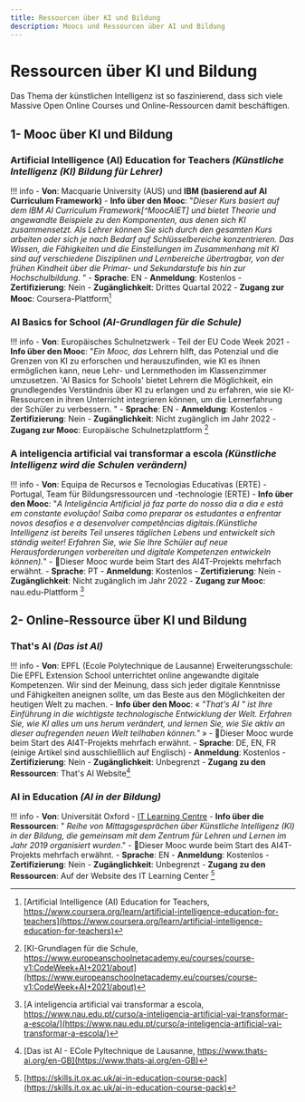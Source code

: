 ```yaml
---
title: Ressourcen über KI und Bildung
description: Moocs und Ressourcen über AI und Bildung
---
```

# Ressourcen über KI und Bildung
Das Thema der künstlichen Intelligenz ist so faszinierend, dass sich viele Massive Open Online Courses und Online-Ressourcen damit beschäftigen.

## 1- Mooc über KI und Bildung

### Artificial Intelligence (AI) Education for Teachers *(Künstliche Intelligenz (KI) Bildung für Lehrer)*

!!! info
    - **Von**: Macquarie University (AUS) und **IBM (basierend auf AI Curriculum Framework)**
    - **Info über den Mooc**: "*Dieser Kurs basiert auf dem IBM AI Curriculum Framework[^MoocAIET] und bietet Theorie und angewandte Beispiele zu den Komponenten, aus denen sich KI zusammensetzt. Als Lehrer können Sie sich durch den gesamten Kurs arbeiten oder sich je nach Bedarf auf Schlüsselbereiche konzentrieren. Das Wissen, die Fähigkeiten und die Einstellungen im Zusammenhang mit KI sind auf verschiedene Disziplinen und Lernbereiche übertragbar, von der frühen Kindheit über die Primar- und Sekundarstufe bis hin zur Hochschulbildung*. "
    - **Sprache**: EN
    - **Anmeldung**: Kostenlos
    - **Zertifizierung**: Nein
    - **Zugänglichkeit**: Drittes Quartal 2022
    - **Zugang zur Mooc**: Coursera-Plattform[^AIET]


### AI Basics for School *(AI-Grundlagen für die Schule)*

!!! info
    - **Von**: Europäisches Schulnetzwerk - Teil der EU Code Week 2021
    - **Info über den Mooc**: "*Ein Mooc, das* Lehrern hilft, das Potenzial und die Grenzen von KI zu erforschen und herauszufinden, wie KI es ihnen ermöglichen kann, neue Lehr- und Lernmethoden im Klassenzimmer umzusetzen. 'AI Basics for Schools' bietet Lehrern die Möglichkeit, ein grundlegendes Verständnis über KI zu erlangen und zu erfahren, wie sie KI-Ressourcen in ihren Unterricht integrieren können, um die Lernerfahrung der Schüler zu verbessern. "
    - **Sprache**: EN
    - **Anmeldung**: Kostenlos
    - **Zertifizierung**: Nein
    - **Zugänglichkeit**: Nicht zugänglich im Jahr 2022
    - **Zugang zur Mooc**: Europäische Schulnetzplattform [^AIbasics]


###  A inteligencia artificial vai transformar a escola *(Künstliche Intelligenz wird die Schulen verändern)*

!!! info
    - **Von**: Equipa de Recursos e Tecnologias Educativas (ERTE) - Portugal, Team für Bildungsressourcen und -technologie (ERTE)
    - **Info über den Mooc**:  "*A Inteligência Artificial já faz parte do nosso dia a dia e está em constante evolução! Saiba como preparar os estudantes a enfrentar novos desafios e a desenvolver competências digitais.(Künstliche Intelligenz ist bereits Teil unseres täglichen Lebens und entwickelt sich ständig weiter! Erfahren Sie, wie Sie Ihre Schüler auf neue Herausforderungen vorbereiten und digitale Kompetenzen entwickeln können).*"
    - 🚀Dieser Mooc wurde beim Start des AI4T-Projekts mehrfach erwähnt.
    - **Sprache**: PT
    - **Anmeldung**: Kostenlos
    - **Zertifizierung**: Nein
    - **Zugänglichkeit**: Nicht zugänglich im Jahr 2022
    - **Zugang zur Mooc**: nau.edu-Plattform [^Aiescola]


## 2- Online-Ressource über KI und Bildung

### That's AI *(Das ist AI)*

!!! info
    - **Von**: EPFL (Ecole Polytechnique de Lausanne) Erweiterungsschule: Die EPFL Extension School unterrichtet online angewandte digitale Kompetenzen. Wir sind der Meinung, dass sich jeder digitale Kenntnisse und Fähigkeiten aneignen sollte, um das Beste aus den Möglichkeiten der heutigen Welt zu machen.
    - **Info über den Mooc**:  « *"That's AI " ist Ihre Einführung in die wichtigste technologische Entwicklung der Welt. Erfahren Sie, wie KI alles um uns herum verändert, und lernen Sie, wie Sie aktiv an dieser aufregenden neuen Welt teilhaben können."* »
    - 🚀Dieser Mooc wurde beim Start des AI4T-Projekts mehrfach erwähnt.
    - **Sprache**: DE, EN, FR (einige Artikel sind ausschließlich auf Englisch)
    - **Anmeldung**: Kostenlos
    - **Zertifizierung**: Nein
    - **Zugänglichkeit**: Unbegrenzt
    - **Zugang zu den Ressourcen**: That's AI Website[^EPFLAI]


### AI in Education *(AI in der Bildung)*

!!! info
    - **Von**: Universität Oxford - [IT Learning Centre](https://skills.it.ox.ac.uk/)
    - **Info über die Ressourcen**: " *Reihe von Mittagsgesprächen über Künstliche Intelligenz (KI) in der Bildung, die gemeinsam mit dem Zentrum für Lehren und Lernen im Jahr 2019 organisiert wurden*."
    - 🚀Dieser Mooc wurde beim Start des AI4T-Projekts mehrfach erwähnt.
    - **Sprache**: EN
    - **Anmeldung**: Kostenlos
    - **Zertifizierung**: Nein
    - **Zugänglichkeit**: Unbegrenzt
    - **Zugang zu den Ressourcen**: Auf der Website des IT Learning Center [^ITLC]


[^AIET]: [Artificial Intelligence (AI) Education for Teachers, https://www.coursera.org/learn/artificial-intelligence-education-for-teachers](https://www.coursera.org/learn/artificial-intelligence-education-for-teachers)

[^AIbasics]: [KI-Grundlagen für die Schule, https://www.europeanschoolnetacademy.eu/courses/course-v1:CodeWeek+AI+2021/about](https://www.europeanschoolnetacademy.eu/courses/course-v1:CodeWeek+AI+2021/about)

[^Aiescola]: [A inteligencia artificial vai transformar a escola, https://www.nau.edu.pt/curso/a-inteligencia-artificial-vai-transformar-a-escola/](https://www.nau.edu.pt/curso/a-inteligencia-artificial-vai-transformar-a-escola/)

[^EPFLAI]:[Das ist AI - ECole Pyltechnique de Lausanne, https://www.thats-ai.org/en-GB](https://www.thats-ai.org/en-GB)

[^ITLC]: [https://skills.it.ox.ac.uk/ai-in-education-course-pack](https://skills.it.ox.ac.uk/ai-in-education-course-pack)
